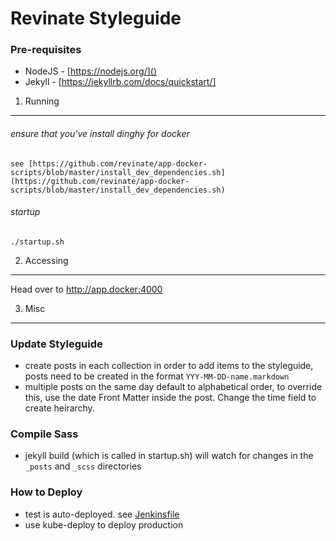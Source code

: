 # Revinate Styleguide

### Pre-requisites

- NodeJS - [https://nodejs.org/]()
- Jekyll - [https://jekyllrb.com/docs/quickstart/]

1) Running
----------
###### ensure that you've install dinghy for docker
    see [https://github.com/revinate/app-docker-scripts/blob/master/install_dev_dependencies.sh](https://github.com/revinate/app-docker-scripts/blob/master/install_dev_dependencies.sh)
###### startup
    ./startup.sh

2) Accessing
------------

Head over to http://app.docker:4000
    

3) Misc
-------
    
### Update Styleguide

- create posts in each collection in order to add items to the styleguide, posts need to be created in the format `YYY-MM-DD-name.markdown`
- multiple posts on the same day default to alphabetical order, to override this, use the date Front Matter inside the post. Change the time field to create heirarchy. 

### Compile Sass
- jekyll build (which is called in startup.sh) will watch for changes in the `_posts` and `_scss` directories

### How to Deploy
- test is auto-deployed. see [Jenkinsfile](./Jenkinsfile)
- use kube-deploy to deploy production
